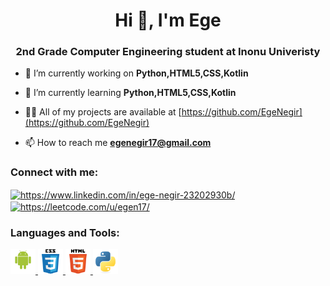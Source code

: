 <h1 align="center">Hi 👋, I'm Ege</h1>
<h3 align="center">2nd Grade Computer Engineering student at Inonu Univeristy</h3>

- 🔭 I’m currently working on **Python,HTML5,CSS,Kotlin**

- 🌱 I’m currently learning **Python,HTML5,CSS,Kotlin**

- 👨‍💻 All of my projects are available at [https://github.com/EgeNegir](https://github.com/EgeNegir)

- 📫 How to reach me **egenegir17@gmail.com**

<h3 align="left">Connect with me:</h3>
<p align="left">
<a href="www.linkedin.com/in/
ege-negir-23202930b
" target="blank"><img align="center" src="https://raw.githubusercontent.com/rahuldkjain/github-profile-readme-generator/master/src/images/icons/Social/linked-in-alt.svg" alt="https://www.linkedin.com/in/ege-negir-23202930b/" height="30" width="40" /></a>
<a href="https://www.leetcode.com/https://leetcode.com/u/egen17/" target="blank"><img align="center" src="https://raw.githubusercontent.com/rahuldkjain/github-profile-readme-generator/master/src/images/icons/Social/leet-code.svg" alt="https://leetcode.com/u/egen17/" height="30" width="40" /></a>
</p>

<h3 align="left">Languages and Tools:</h3>
<p align="left"> <a href="https://developer.android.com" target="_blank" rel="noreferrer"> <img src="https://raw.githubusercontent.com/devicons/devicon/master/icons/android/android-original-wordmark.svg" alt="android" width="40" height="40"/> </a> <a href="https://www.w3schools.com/css/" target="_blank" rel="noreferrer"> <img src="https://raw.githubusercontent.com/devicons/devicon/master/icons/css3/css3-original-wordmark.svg" alt="css3" width="40" height="40"/> </a> <a href="https://www.w3.org/html/" target="_blank" rel="noreferrer"> <img src="https://raw.githubusercontent.com/devicons/devicon/master/icons/html5/html5-original-wordmark.svg" alt="html5" width="40" height="40"/> </a> <a href="https://www.python.org" target="_blank" rel="noreferrer"> <img src="https://raw.githubusercontent.com/devicons/devicon/master/icons/python/python-original.svg" alt="python" width="40" height="40"/> </a> </p>
